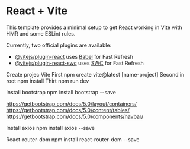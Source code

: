 # React + Vite

This template provides a minimal setup to get React working in Vite with HMR and some ESLint rules.

Currently, two official plugins are available:

- [@vitejs/plugin-react](https://github.com/vitejs/vite-plugin-react/blob/main/packages/plugin-react/README.md) uses [Babel](https://babeljs.io/) for Fast Refresh
- [@vitejs/plugin-react-swc](https://github.com/vitejs/vite-plugin-react-swc) uses [SWC](https://swc.rs/) for Fast Refresh

Create projec Vite
First npm create vite@latest [name-project]
Second in root npm install
Thirt npm run dev

Install bootstrap
npm install bootstrap --save

https://getbootstrap.com/docs/5.0/layout/containers/
https://getbootstrap.com/docs/5.0/content/tables/
https://getbootstrap.com/docs/5.0/components/navbar/

Install axios
npm install axios --save

React-router-dom
npm install react-router-dom --save
